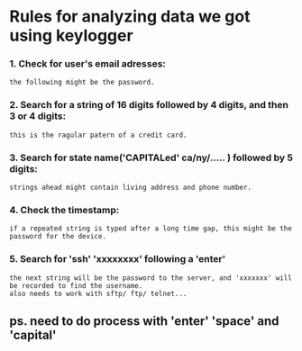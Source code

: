 # Rules for analyzing data we got using keylogger


### 1. Check for user's email adresses:
    the following might be the password.

### 2. Search for a string of 16 digits followed by 4 digits, and then 3 or 4 digits:
    this is the ragular patern of a credit card.

### 3. Search for state name('CAPITALed' ca/ny/..... ) followed by 5 digits:
    strings ahead might contain living address and phone number.

### 4. Check the timestamp:
    if a repeated string is typed after a long time gap, this might be the password for the device.

### 5. Search for 'ssh' 'xxxxxxxx' following a 'enter'
    the next string will be the password to the server, and 'xxxxxxx' will be recorded to find the username.
    also needs to work with sftp/ ftp/ telnet...

## ps. need to do process with 'enter' 'space' and 'capital'
